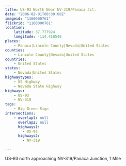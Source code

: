 ```yaml
---
title: US-93 North Near NV-319/Panaca Jct.
date: "2006-02-01T00:00:00Z"
imageid: "1160000761"
flickrid: "1160000761"
location:
    latitude: 37.777924
    longitude: -114.418548
places:
    - Panaca|Lincoln County|Nevada|United States
counties:
    - Lincoln County|Nevada|United States
countries:
    - United States
states:
    - Nevada|United States
highwaytypes:
    - US Highway
    - Nevada State Highway
highways:
    - US-93
    - NV-319
tags:
    - Big Green Sign
intersections:
    - overlap1: null
      overlap2: null
      highways1:
        - US-93
      highways2:
        - NV-319

---
```

US-93 north approaching NV-319/Panaca Junction, 1 Mile